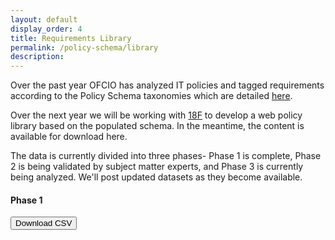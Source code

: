 ```yaml
---
layout: default
display_order: 4
title: Requirements Library 
permalink: /policy-schema/library
description: 
---
```


Over the past year OFCIO has analyzed IT policies and tagged requirements according to the Policy Schema taxonomies which are detailed [here]( https://policy.cio.gov/taxonomies/).  

Over the next year we will be working with [18F](18f.gsa.gov) to develop a web policy library based on the populated schema.  In the meantime, the content is available for download here.

The data is currently divided into three phases- Phase 1 is complete, Phase 2 is being validated by subject matter experts, and Phase 3 is currently being analyzed.  We'll post updated datasets as they become available.   

#### Phase 1   
<a href="{{ site.baseurl }}/assets/AllPhasesCombinedTaggingTemp_Feb6.csv"><button>Download CSV</button></a>

